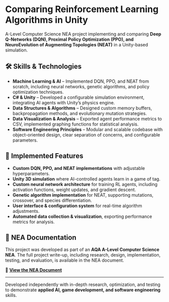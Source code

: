 # Comparing Reinforcement Learning Algorithms in Unity  

A-Level Computer Science NEA project implementing and comparing **Deep Q-Networks (DQN), Proximal Policy Optimization (PPO), and NeuroEvolution of Augmenting Topologies (NEAT)** in a Unity-based simulation.  

## 🛠 Skills & Technologies  
- **Machine Learning & AI** – Implemented DQN, PPO, and NEAT from scratch, including neural networks, genetic algorithms, and policy optimization techniques.  
- **C# & Unity** – Developed a configurable simulation environment, integrating AI agents with Unity’s physics engine.  
- **Data Structures & Algorithms** – Designed custom memory buffers, backpropagation methods, and evolutionary mutation strategies.  
- **Data Visualization & Analysis** – Exported agent performance metrics to CSV, implemented graphing functions for statistical analysis.  
- **Software Engineering Principles** – Modular and scalable codebase with object-oriented design, clear separation of concerns, and configurable parameters.  

## 🔨 Implemented Features  
- **Custom DQN, PPO, and NEAT implementations** with adjustable hyperparameters.  
- **Unity 3D simulation** where AI-controlled agents learn in a game of tag.  
- **Custom neural network architecture** for training RL agents, including activation functions, weight updates, and gradient descent.  
- **Genetic algorithm implementation** for NEAT, supporting mutations, crossover, and species differentiation.  
- **User interface & configuration system** for real-time algorithm adjustments.  
- **Automated data collection & visualization**, exporting performance metrics for analysis.  

## 📄 NEA Documentation  
This project was developed as part of an **AQA A-Level Computer Science NEA**. The full project write-up, including research, design, implementation, testing, and evaluation, is available in the NEA document.  

📂 **[View the NEA Document](./NEA_Document.pdf)**  

---  

Developed independently with in-depth research, optimization, and testing to demonstrate **applied AI, game development, and software engineering** skills.  
